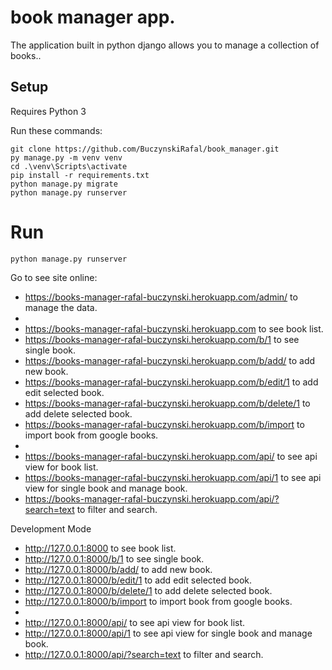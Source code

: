 # book manager app.

The application built in python django allows you to manage a collection of books..

## Setup

Requires Python 3

Run these commands:

    git clone https://github.com/BuczynskiRafal/book_manager.git
    py manage.py -m venv venv  
    cd .\venv\Scripts\activate
    pip install -r requirements.txt
    python manage.py migrate
    python manage.py runserver

# Run

    python manage.py runserver
    
Go to see site online:
* https://books-manager-rafal-buczynski.herokuapp.com/admin/ to manage the data.
* 
* https://books-manager-rafal-buczynski.herokuapp.com to see book list.
* https://books-manager-rafal-buczynski.herokuapp.com/b/1 to see single book.
* https://books-manager-rafal-buczynski.herokuapp.com/b/add/ to add new book.
* https://books-manager-rafal-buczynski.herokuapp.com/b/edit/1 to add edit selected book.
* https://books-manager-rafal-buczynski.herokuapp.com/b/delete/1 to add delete selected book.
* https://books-manager-rafal-buczynski.herokuapp.com/b/import to import book from google books. 
* 
* https://books-manager-rafal-buczynski.herokuapp.com/api/ to see api view for book list.
* https://books-manager-rafal-buczynski.herokuapp.com/api/1 to see api view for single book and manage book.
* https://books-manager-rafal-buczynski.herokuapp.com/api/?search=text to filter and search.

Development Mode
* http://127.0.0.1:8000 to see book list.
* http://127.0.0.1:8000/b/1 to see single book.
* http://127.0.0.1:8000/b/add/ to add new book.
* http://127.0.0.1:8000/b/edit/1 to add edit selected book.
* http://127.0.0.1:8000/b/delete/1 to add delete selected book.
* http://127.0.0.1:8000/b/import  to import book from google books. 
* 
* http://127.0.0.1:8000/api/ to see api view for book list.
* http://127.0.0.1:8000/api/1 to see api view for single book and manage book.
* http://127.0.0.1:8000/api/?search=text to filter and search.
